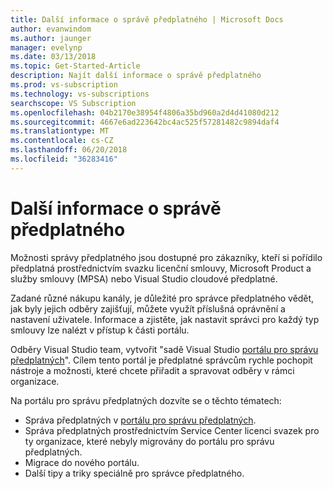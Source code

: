 ```yaml
---
title: Další informace o správě předplatného | Microsoft Docs
author: evanwindom
ms.author: jaunger
manager: evelynp
ms.date: 03/13/2018
ms.topic: Get-Started-Article
description: Najít další informace o správě předplatného
ms.prod: vs-subscription
ms.technology: vs-subscriptions
searchscope: VS Subscription
ms.openlocfilehash: 04b2170e38954f4806a35bd960a2d4d41080d212
ms.sourcegitcommit: 4667e6ad223642bc4ac525f57281482c9894daf4
ms.translationtype: MT
ms.contentlocale: cs-CZ
ms.lasthandoff: 06/20/2018
ms.locfileid: "36283416"
---
```

# <a name="learn-about-subscription-management"></a>Další informace o správě předplatného

Možnosti správy předplatného jsou dostupné pro zákazníky, kteří si pořídilo předplatná prostřednictvím svazku licenční smlouvy, Microsoft Product a služby smlouvy (MPSA) nebo Visual Studio cloudové předplatné.

Zadané různé nákupu kanály, je důležité pro správce předplatného vědět, jak byly jejich odběry zajišťují, můžete využít příslušná oprávnění a nastavení uživatele. Informace a zjistěte, jak nastavit správci pro každý typ smlouvy lze nalézt v přístup k části portálu.

Odběry Visual Studio team, vytvořit "sadě Visual Studio [portálu pro správu předplatných](https://visualstudio.microsoft.com/subscriptions-administration/)".  Cílem tento portál je předplatné správcům rychle pochopit nástroje a možnosti, které chcete přiřadit a spravovat odběry v rámci organizace.

Na portálu pro správu předplatných dozvíte se o těchto tématech:
- Správa předplatných v [portálu pro správu předplatných](https://manage.visualstudio.com).
- Správa předplatných prostřednictvím Service Center licenci svazek pro ty organizace, které nebyly migrovány do portálu pro správu předplatných.
- Migrace do nového portálu.
- Další tipy a triky speciálně pro správce předplatného.

